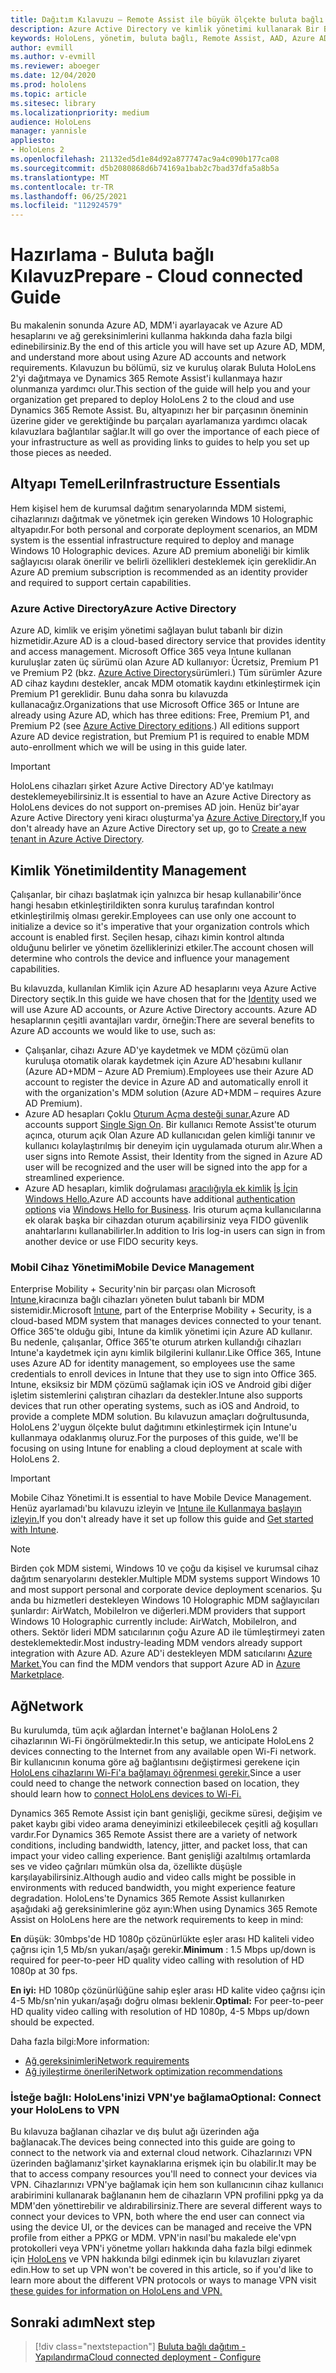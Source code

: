 ```yaml
---
title: Dağıtım Kılavuzu – Remote Assist ile büyük ölçekte buluta bağlı HoloLens 2 dağıtımı - Hazırlama
description: Azure Active Directory ve kimlik yönetimi kullanarak Bir Bulut Bağlantılı ağ üzerinden HoloLens cihazlarını kaydetmeye hazırlanmayı öğrenin.
keywords: HoloLens, yönetim, buluta bağlı, Remote Assist, AAD, Azure AD, MDM, Mobil Cihaz Yönetimi
author: evmill
ms.author: v-evmill
ms.reviewer: aboeger
ms.date: 12/04/2020
ms.prod: hololens
ms.topic: article
ms.sitesec: library
ms.localizationpriority: medium
audience: HoloLens
manager: yannisle
appliesto:
- HoloLens 2
ms.openlocfilehash: 21132ed5d1e84d92a877747ac9a4c090b177ca08
ms.sourcegitcommit: d5b2080868d6b74169a1bab2c7bad37dfa5a8b5a
ms.translationtype: MT
ms.contentlocale: tr-TR
ms.lasthandoff: 06/25/2021
ms.locfileid: "112924579"
---
```

# <a name="prepare---cloud-connected-guide"></a><span data-ttu-id="6f5fd-104">Hazırlama - Buluta bağlı Kılavuz</span><span class="sxs-lookup"><span data-stu-id="6f5fd-104">Prepare - Cloud connected Guide</span></span>

<span data-ttu-id="6f5fd-105">Bu makalenin sonunda Azure AD, MDM'i ayarlayacak ve Azure AD hesaplarını ve ağ gereksinimlerini kullanma hakkında daha fazla bilgi edinebilirsiniz.</span><span class="sxs-lookup"><span data-stu-id="6f5fd-105">By the end of this article you will have set up Azure AD, MDM, and understand more about using Azure AD accounts and network requirements.</span></span> <span data-ttu-id="6f5fd-106">Kılavuzun bu bölümü, siz ve kuruluş olarak Buluta HoloLens 2'yi dağıtmaya ve Dynamics 365 Remote Assist'i kullanmaya hazır olunmanıza yardımcı olur.</span><span class="sxs-lookup"><span data-stu-id="6f5fd-106">This section of the guide will help you and your organization get prepared to deploy HoloLens 2 to the cloud and use Dynamics 365 Remote Assist.</span></span> <span data-ttu-id="6f5fd-107">Bu, altyapınızı her bir parçasının öneminin üzerine gider ve gerektiğinde bu parçaları ayarlamanıza yardımcı olacak kılavuzlara bağlantılar sağlar.</span><span class="sxs-lookup"><span data-stu-id="6f5fd-107">It will go over the importance of each piece of your infrastructure as well as providing links to guides to help you set up those pieces as needed.</span></span>

## <a name="infrastructure-essentials"></a><span data-ttu-id="6f5fd-108">Altyapı TemelLeri</span><span class="sxs-lookup"><span data-stu-id="6f5fd-108">Infrastructure Essentials</span></span>

<span data-ttu-id="6f5fd-109">Hem kişisel hem de kurumsal dağıtım senaryolarında MDM sistemi, cihazlarınızı dağıtmak ve yönetmek için gereken Windows 10 Holographic altyapıdır.</span><span class="sxs-lookup"><span data-stu-id="6f5fd-109">For both personal and corporate deployment scenarios, an MDM system is the essential infrastructure required to deploy and manage Windows 10 Holographic devices.</span></span> <span data-ttu-id="6f5fd-110">Azure AD premium aboneliği bir kimlik sağlayıcısı olarak önerilir ve belirli özellikleri desteklemek için gereklidir.</span><span class="sxs-lookup"><span data-stu-id="6f5fd-110">An Azure AD premium subscription is recommended as an identity provider and required to support certain capabilities.</span></span>

### <a name="azure-active-directory"></a><span data-ttu-id="6f5fd-111">Azure Active Directory</span><span class="sxs-lookup"><span data-stu-id="6f5fd-111">Azure Active Directory</span></span>

<span data-ttu-id="6f5fd-112">Azure AD, kimlik ve erişim yönetimi sağlayan bulut tabanlı bir dizin hizmetidir.</span><span class="sxs-lookup"><span data-stu-id="6f5fd-112">Azure AD is a cloud-based directory service that provides identity and access management.</span></span> <span data-ttu-id="6f5fd-113">Microsoft Office 365 veya Intune kullanan kuruluşlar zaten üç sürümü olan Azure AD kullanıyor: Ücretsiz, Premium P1 ve Premium P2 (bkz. [Azure Active Directory](https://azure.microsoft.com/documentation/articles/active-directory-editions)sürümleri.) Tüm sürümler Azure AD cihaz kaydını destekler, ancak MDM otomatik kaydını etkinleştirmek için Premium P1 gereklidir. Bunu daha sonra bu kılavuzda kullanacağız.</span><span class="sxs-lookup"><span data-stu-id="6f5fd-113">Organizations that use Microsoft Office 365 or Intune are already using Azure AD, which has three editions: Free, Premium P1, and Premium P2 (see [Azure Active Directory editions](https://azure.microsoft.com/documentation/articles/active-directory-editions).) All editions support Azure AD device registration, but Premium P1 is required to enable MDM auto-enrollment which we will be using in this guide later.</span></span>

> [!IMPORTANT]
> <span data-ttu-id="6f5fd-114">HoloLens cihazları şirket Azure Active Directory AD'ye katılmayı desteklemeyebilirsiniz.</span><span class="sxs-lookup"><span data-stu-id="6f5fd-114">It is essential to have an Azure Active Directory as HoloLens devices do not support on-premises AD join.</span></span> <span data-ttu-id="6f5fd-115">Henüz bir&#39;ayar Azure Active Directory yeni kiracı oluşturma'ya [Azure Active Directory.](https://docs.microsoft.com/azure/active-directory/fundamentals/active-directory-access-create-new-tenant)</span><span class="sxs-lookup"><span data-stu-id="6f5fd-115">If you don&#39;t already have an Azure Active Directory set up, go to [Create a new tenant in Azure Active Directory](https://docs.microsoft.com/azure/active-directory/fundamentals/active-directory-access-create-new-tenant).</span></span>

## <a name="identity-management"></a><span data-ttu-id="6f5fd-116">Kimlik Yönetimi</span><span class="sxs-lookup"><span data-stu-id="6f5fd-116">Identity Management</span></span>

<span data-ttu-id="6f5fd-117">Çalışanlar, bir cihazı başlatmak için yalnızca bir hesap kullanabilir&#39;önce hangi hesabın etkinleştirildikten sonra kuruluş tarafından kontrol etkinleştirilmiş olması gerekir.</span><span class="sxs-lookup"><span data-stu-id="6f5fd-117">Employees can use only one account to initialize a device so it&#39;s imperative that your organization controls which account is enabled first.</span></span> <span data-ttu-id="6f5fd-118">Seçilen hesap, cihazı kimin kontrol altında olduğunu belirler ve yönetim özelliklerinizi etkiler.</span><span class="sxs-lookup"><span data-stu-id="6f5fd-118">The account chosen will determine who controls the device and influence your management capabilities.</span></span>

<span data-ttu-id="6f5fd-119">Bu kılavuzda, kullanılan Kimlik [](https://docs.microsoft.com/hololens/hololens-identity) için Azure AD hesaplarını veya Azure Active Directory seçtik.</span><span class="sxs-lookup"><span data-stu-id="6f5fd-119">In this guide we have chosen that for the [Identity](https://docs.microsoft.com/hololens/hololens-identity) used we will use Azure AD accounts, or Azure Active Directory accounts.</span></span> <span data-ttu-id="6f5fd-120">Azure AD hesaplarının çeşitli avantajları vardır, örneğin:</span><span class="sxs-lookup"><span data-stu-id="6f5fd-120">There are several benefits to Azure AD accounts we would like to use, such as:</span></span>

- <span data-ttu-id="6f5fd-121">Çalışanlar, cihazı Azure AD'ye kaydetmek ve MDM çözümü olan kuruluşa otomatik olarak kaydetmek için Azure AD&#39;hesabını kullanır (Azure AD+MDM – Azure AD Premium).</span><span class="sxs-lookup"><span data-stu-id="6f5fd-121">Employees use their Azure AD account to register the device in Azure AD and automatically enroll it with the organization&#39;s MDM solution (Azure AD+MDM – requires Azure AD Premium).</span></span>
- <span data-ttu-id="6f5fd-122">Azure AD hesapları Çoklu [Oturum Açma desteği sunar.](https://docs.microsoft.com/azure/active-directory/manage-apps/what-is-single-sign-on)</span><span class="sxs-lookup"><span data-stu-id="6f5fd-122">Azure AD accounts support [Single Sign On](https://docs.microsoft.com/azure/active-directory/manage-apps/what-is-single-sign-on).</span></span> <span data-ttu-id="6f5fd-123">Bir kullanıcı Remote Assist'te oturum açınca, oturum açık Olan Azure AD kullanıcıdan gelen kimliği tanınır ve kullanıcı kolaylaştırılmış bir deneyim için uygulamada oturum alır.</span><span class="sxs-lookup"><span data-stu-id="6f5fd-123">When a user signs into Remote Assist, their Identity from the signed in Azure AD user will be recognized and the user will be signed into the app for a streamlined experience.</span></span>
- <span data-ttu-id="6f5fd-124">Azure AD hesapları, kimlik doğrulaması [aracılığıyla ek kimlik](https://docs.microsoft.com/hololens/hololens-identity) [İş İçin Windows Hello.](https://docs.microsoft.com/windows/security/identity-protection/hello-for-business/hello-identity-verification)</span><span class="sxs-lookup"><span data-stu-id="6f5fd-124">Azure AD accounts have additional [authentication options](https://docs.microsoft.com/hololens/hololens-identity) via [Windows Hello for Business](https://docs.microsoft.com/windows/security/identity-protection/hello-for-business/hello-identity-verification).</span></span> <span data-ttu-id="6f5fd-125">Iris oturum açma kullanıcılarına ek olarak başka bir cihazdan oturum açabilirsiniz veya FIDO güvenlik anahtarlarını kullanabilirler.</span><span class="sxs-lookup"><span data-stu-id="6f5fd-125">In addition to Iris log-in users can sign in from another device or use FIDO security keys.</span></span>

### <a name="mobile-device-management"></a><span data-ttu-id="6f5fd-126">Mobil Cihaz Yönetimi</span><span class="sxs-lookup"><span data-stu-id="6f5fd-126">Mobile Device Management</span></span>

<span data-ttu-id="6f5fd-127">Enterprise Mobility + Security'nin bir parçası olan Microsoft [Intune,](https://docs.microsoft.com/mem/intune/fundamentals/what-is-intune)kiracınıza bağlı cihazları yöneten bulut tabanlı bir MDM sistemidir.</span><span class="sxs-lookup"><span data-stu-id="6f5fd-127">Microsoft [Intune](https://docs.microsoft.com/mem/intune/fundamentals/what-is-intune), part of the Enterprise Mobility + Security, is a cloud-based MDM system that manages devices connected to your tenant.</span></span> <span data-ttu-id="6f5fd-128">Office 365'te olduğu gibi, Intune da kimlik yönetimi için Azure AD kullanır. Bu nedenle, çalışanlar, Office 365'te oturum atırken kullandığı cihazları Intune'a kaydetmek için aynı kimlik bilgilerini kullanır.</span><span class="sxs-lookup"><span data-stu-id="6f5fd-128">Like Office 365, Intune uses Azure AD for identity management, so employees use the same credentials to enroll devices in Intune that they use to sign into Office 365.</span></span> <span data-ttu-id="6f5fd-129">Intune, eksiksiz bir MDM çözümü sağlamak için iOS ve Android gibi diğer işletim sistemlerini çalıştıran cihazları da destekler.</span><span class="sxs-lookup"><span data-stu-id="6f5fd-129">Intune also supports devices that run other operating systems, such as iOS and Android, to provide a complete MDM solution.</span></span> <span data-ttu-id="6f5fd-130">Bu kılavuzun amaçları doğrultusunda, HoloLens 2&#39;uygun ölçekte bulut dağıtımını etkinleştirmek için Intune'u kullanmaya odaklanmış oluruz.</span><span class="sxs-lookup"><span data-stu-id="6f5fd-130">For the purposes of this guide, we&#39;ll be focusing on using Intune for enabling a cloud deployment at scale with HoloLens 2.</span></span>

> [!IMPORTANT]
> <span data-ttu-id="6f5fd-131">Mobile Cihaz Yönetimi.</span><span class="sxs-lookup"><span data-stu-id="6f5fd-131">It is essential to have Mobile Device Management.</span></span> <span data-ttu-id="6f5fd-132">Henüz ayarlamadı&#39;bu kılavuzu izleyin ve [Intune ile Kullanmaya başlayın izleyin.](https://docs.microsoft.com/mem/intune/fundamentals/free-trial-sign-up)</span><span class="sxs-lookup"><span data-stu-id="6f5fd-132">If you don&#39;t already have it set up follow this guide and [Get started with Intune](https://docs.microsoft.com/mem/intune/fundamentals/free-trial-sign-up).</span></span>

> [!NOTE]
> <span data-ttu-id="6f5fd-133">Birden çok MDM sistemi, Windows 10 ve çoğu da kişisel ve kurumsal cihaz dağıtım senaryolarını destekler.</span><span class="sxs-lookup"><span data-stu-id="6f5fd-133">Multiple MDM systems support Windows 10 and most support personal and corporate device deployment scenarios.</span></span> <span data-ttu-id="6f5fd-134">Şu anda bu hizmetleri destekleyen Windows 10 Holographic MDM sağlayıcıları şunlardır: AirWatch, MobileIron ve diğerleri.</span><span class="sxs-lookup"><span data-stu-id="6f5fd-134">MDM providers that support Windows 10 Holographic currently include: AirWatch, MobileIron, and others.</span></span> <span data-ttu-id="6f5fd-135">Sektör lideri MDM satıcılarının çoğu Azure AD ile tümleştirmeyi zaten desteklemektedir.</span><span class="sxs-lookup"><span data-stu-id="6f5fd-135">Most industry-leading MDM vendors already support integration with Azure AD.</span></span> <span data-ttu-id="6f5fd-136">Azure AD'i destekleyen MDM satıcılarını [Azure Market.](https://azure.microsoft.com/marketplace/)</span><span class="sxs-lookup"><span data-stu-id="6f5fd-136">You can find the MDM vendors that support Azure AD in [Azure Marketplace](https://azure.microsoft.com/marketplace/).</span></span>

## <a name="network"></a><span data-ttu-id="6f5fd-137">Ağ</span><span class="sxs-lookup"><span data-stu-id="6f5fd-137">Network</span></span>

<span data-ttu-id="6f5fd-138">Bu kurulumda, tüm açık ağlardan İnternet'e bağlanan HoloLens 2 cihazlarının Wi-Fi öngörülmektedir.</span><span class="sxs-lookup"><span data-stu-id="6f5fd-138">In this setup, we anticipate HoloLens 2 devices connecting to the Internet from any available open Wi-Fi network.</span></span> <span data-ttu-id="6f5fd-139">Bir kullanıcının konuma göre ağ bağlantısını değiştirmesi gerekene için [HoloLens cihazlarını Wi-Fi'a bağlamayı öğrenmesi gerekir.](https://docs.microsoft.com/hololens/hololens-network)</span><span class="sxs-lookup"><span data-stu-id="6f5fd-139">Since a user could need to change the network connection based on location, they should learn how to [connect HoloLens devices to Wi-Fi.](https://docs.microsoft.com/hololens/hololens-network)</span></span>

<span data-ttu-id="6f5fd-140">Dynamics 365 Remote Assist için bant genişliği, gecikme süresi, değişim ve paket kaybı gibi video arama deneyiminizi etkileebilecek çeşitli ağ koşulları vardır.</span><span class="sxs-lookup"><span data-stu-id="6f5fd-140">For Dynamics 365 Remote Assist there are a variety of network conditions, including bandwidth, latency, jitter, and packet loss, that can impact your video calling experience.</span></span> <span data-ttu-id="6f5fd-141">Bant genişliği azaltılmış ortamlarda ses ve video çağrıları mümkün olsa da, özellikte düşüşle karşılayabilirsiniz.</span><span class="sxs-lookup"><span data-stu-id="6f5fd-141">Although audio and video calls might be possible in environments with reduced bandwidth, you might experience feature degradation.</span></span> <span data-ttu-id="6f5fd-142">HoloLens'te Dynamics 365 Remote Assist kullanırken aşağıdaki ağ gereksinimlerine göz ayın:</span><span class="sxs-lookup"><span data-stu-id="6f5fd-142">When using Dynamics 365 Remote Assist on HoloLens here are the network requirements to keep in mind:</span></span>

<span data-ttu-id="6f5fd-143">**En** düşük: 30mbps'de HD 1080p çözünürlükte eşler arası HD kaliteli video çağrısı için 1,5 Mb/sn yukarı/aşağı gerekir.</span><span class="sxs-lookup"><span data-stu-id="6f5fd-143">**Minimum** : 1.5 Mbps up/down is required for peer-to-peer HD quality video calling with resolution of HD 1080p at 30 fps.</span></span>

<span data-ttu-id="6f5fd-144">**En iyi:** HD 1080p çözünürlüğüne sahip eşler arası HD kalite video çağrısı için 4-5 Mb/sn'nin yukarı/aşağı doğru olması beklenir.</span><span class="sxs-lookup"><span data-stu-id="6f5fd-144">**Optimal:** For peer-to-peer HD quality video calling with resolution of HD 1080p, 4-5 Mbps up/down should be expected.</span></span>

<span data-ttu-id="6f5fd-145">Daha fazla bilgi:</span><span class="sxs-lookup"><span data-stu-id="6f5fd-145">More information:</span></span>

- [<span data-ttu-id="6f5fd-146">Ağ gereksinimleri</span><span class="sxs-lookup"><span data-stu-id="6f5fd-146">Network requirements</span></span>](https://docs.microsoft.com/dynamics365/mixed-reality/remote-assist/requirements#network-requirements)
- [<span data-ttu-id="6f5fd-147">Ağ iyileştirme önerileri</span><span class="sxs-lookup"><span data-stu-id="6f5fd-147">Network optimization recommendations</span></span>](https://docs.microsoft.com/dynamics365/mixed-reality/remote-assist/requirements#dynamics-365-remote-assist-hololens)

### <a name="optional-connect-your-hololens-to-vpn"></a><span data-ttu-id="6f5fd-148">İsteğe bağlı: HoloLens'inizi VPN'ye bağlama</span><span class="sxs-lookup"><span data-stu-id="6f5fd-148">Optional: Connect your HoloLens to VPN</span></span>

<span data-ttu-id="6f5fd-149">Bu kılavuza bağlanan cihazlar ve dış bulut ağı üzerinden ağa bağlanacak.</span><span class="sxs-lookup"><span data-stu-id="6f5fd-149">The devices being connected into this guide are going to connect to the network via and external cloud network.</span></span> <span data-ttu-id="6f5fd-150">Cihazlarınızı VPN üzerinden bağlamanız&#39;şirket kaynaklarına erişmek için bu olabilir.</span><span class="sxs-lookup"><span data-stu-id="6f5fd-150">It may be that to access company resources you&#39;ll need to connect your devices via VPN.</span></span> <span data-ttu-id="6f5fd-151">Cihazlarınızı VPN'ye bağlamak için hem son kullanıcının cihaz kullanıcı arabirimini kullanarak bağlananın hem de cihazların VPN profilini ppkg ya da MDM'den yönettirebilir ve aldırabilirsiniz.</span><span class="sxs-lookup"><span data-stu-id="6f5fd-151">There are several different ways to connect your devices to VPN, both where the end user can connect via using the device UI, or the devices can be managed and receive the VPN profile from either a PPKG or MDM.</span></span> <span data-ttu-id="6f5fd-152">VPN'in nasıl&#39;bu makalede ele&#39;vpn protokolleri veya VPN'i yönetme yolları hakkında daha fazla bilgi edinmek için [HoloLens](https://docs.microsoft.com/hololens/hololens-network#vpn) ve VPN hakkında bilgi edinmek için bu kılavuzları ziyaret edin.</span><span class="sxs-lookup"><span data-stu-id="6f5fd-152">How to set up VPN won&#39;t be covered in this article, so if you&#39;d like to learn more about the different VPN protocols or ways to manage VPN visit [these guides for information on HoloLens and VPN.](https://docs.microsoft.com/hololens/hololens-network#vpn)</span></span>

## <a name="next-step"></a><span data-ttu-id="6f5fd-153">Sonraki adım</span><span class="sxs-lookup"><span data-stu-id="6f5fd-153">Next step</span></span>

> [!div class="nextstepaction"]
> [<span data-ttu-id="6f5fd-154">Buluta bağlı dağıtım - Yapılandırma</span><span class="sxs-lookup"><span data-stu-id="6f5fd-154">Cloud connected deployment - Configure</span></span>](hololens2-cloud-connected-configure.md)
